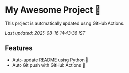 # My Awesome Project 🚀

This project is automatically updated using GitHub Actions.

_Last updated: 2025-08-16 14:43:36 IST_

## Features
- Auto-update README using Python 🐍
- Auto Git push with GitHub Actions 🤖
